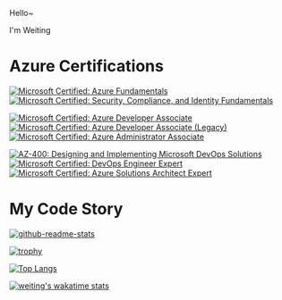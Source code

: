 Hello~

I'm Weiting

# Azure Certifications

[![Microsoft Certified: Azure Fundamentals](https://images.credly.com/size/100x100/images/be8fcaeb-c769-4858-b567-ffaaa73ce8cf/image.png)](https://www.credly.com/badges/659b0f25-20f7-476b-8b10-d165f7dcf1ed/public_url)
[![Microsoft Certified: Security, Compliance, and Identity Fundamentals](https://images.credly.com/size/100x100/images/fc1352af-87fa-4947-ba54-398a0e63322e/security-compliance-and-identity-fundamentals-600x600.png)](https://www.credly.com/badges/4275e3e4-0939-47fd-9a71-538f86888bc1/public_url)

[![Microsoft Certified: Azure Developer Associate](https://images.credly.com/size/100x100/images/63316b60-f62d-4e51-aacc-c23cb850089c/azure-developer-associate-600x600.png)](https://www.credly.com/badges/8ec781a2-50ed-4e71-8d6b-e8d9c660d184/public_url)
[![Microsoft Certified: Azure Developer Associate (Legacy)](https://images.credly.com/size/100x100/images/92e0618b-8002-4868-9e88-794a33aeb3b5/azure-developer-associate-600x600.png)](https://www.credly.com/badges/fb120788-541f-452c-a2fc-aa06162795a8/public_url)
[![Microsoft Certified: Azure Administrator Associate](https://images.credly.com/size/100x100/images/336eebfc-0ac3-4553-9a67-b402f491f185/azure-administrator-associate-600x600.png)](https://www.credly.com/badges/1ec0b2eb-2bfc-467a-a33f-fe1caf0fa0f5/public_url)

[![AZ-400: Designing and Implementing Microsoft DevOps Solutions](https://images.credly.com/size/100x100/images/107e2eb6-f394-40eb-83d2-d8c9b7d34555/exam-az400-600x600.png)](https://www.credly.com/badges/f0df817b-76ee-4afc-ad3c-ca2a84887cd0/public_url)
[![Microsoft Certified: DevOps Engineer Expert](https://images.credly.com/size/100x100/images/c3ab66f8-5d59-4afa-a6c2-0ba30a1989ca/CERT-Expert-DevOps-Engineer-600x600.png)](https://www.credly.com/badges/446e3342-c0c2-4d19-ab47-96b35ce720ef/public_url)
[![Microsoft Certified: Azure Solutions Architect Expert](https://images.credly.com/size/100x100/images/987adb7e-49be-4e24-b67e-55986bd3fe66/azure-solutions-architect-expert-600x600.png)](https://www.credly.com/badges/77204eaa-8792-43ea-ae1f-7618323aaba7/public_url)


# My Code Story

[![github-readme-stats](https://github-readme-stats.vercel.app/api?username=weiting-tw&show_icons=true&hide=stars)](https://github.com/anuraghazra/github-readme-stats)

[![trophy](https://github-profile-trophy.vercel.app/?username=weiting-tw)](https://github.com/ryo-ma/github-profile-trophy)

[![Top Langs](https://github-readme-stats.vercel.app/api/top-langs/?username=weiting-tw&layout=compact&langs_count=6)](https://github.com/anuraghazra/github-readme-stats)

[![weiting's wakatime stats](https://github-readme-stats.vercel.app/api/wakatime?username=weiting)](https://github.com/anuraghazra/github-readme-stats)

